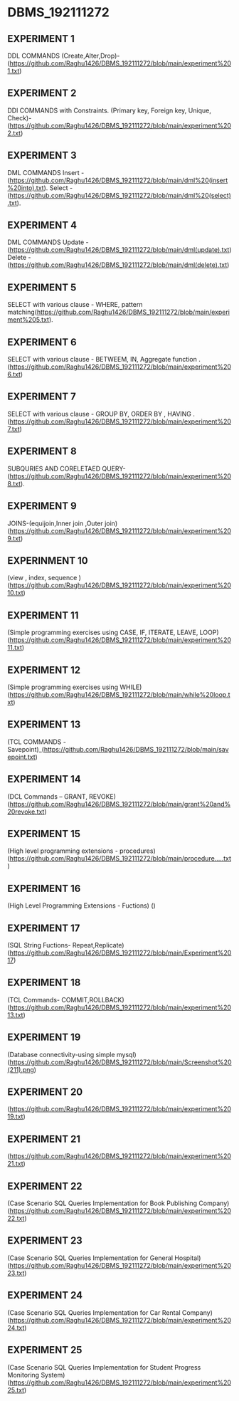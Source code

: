 # DBMS_192111272
## EXPERIMENT 1
  DDL COMMANDS
  (Create,Alter,Drop)-(https://github.com/Raghu1426/DBMS_192111272/blob/main/experiment%201.txt)
## EXPERIMENT 2
  DDl COMMANDS with Constraints.
  (Primary key, Foreign key, Unique, Check)-(https://github.com/Raghu1426/DBMS_192111272/blob/main/experiment%202.txt)
## EXPERIMENT 3
  DML COMMANDS
  Insert - (https://github.com/Raghu1426/DBMS_192111272/blob/main/dml%20(insert%20into).txt).
  Select - (https://github.com/Raghu1426/DBMS_192111272/blob/main/dml%20(select).txt).
## EXPERIMENT 4
  DML COMMANDS
  Update - (https://github.com/Raghu1426/DBMS_192111272/blob/main/dml(update).txt)
  Delete - (https://github.com/Raghu1426/DBMS_192111272/blob/main/dml(delete).txt)
## EXPERIMENT 5
  SELECT with various clause - WHERE, pattern matching(https://github.com/Raghu1426/DBMS_192111272/blob/main/experiment%205.txt).
## EXPERIMENT 6
  SELECT with various clause - BETWEEM, IN, Aggregate function .(https://github.com/Raghu1426/DBMS_192111272/blob/main/experiment%206.txt)
## EXPERIMENT 7
  SELECT with various clause - GROUP BY, ORDER BY , HAVING .(https://github.com/Raghu1426/DBMS_192111272/blob/main/experiment%207.txt)
## EXPERIMENT 8
  SUBQURIES AND CORELETAED QUERY-(https://github.com/Raghu1426/DBMS_192111272/blob/main/experiment%208.txt).
## EXPERIMENT 9
JOINS-(equijoin,Inner join ,Outer join)
(https://github.com/Raghu1426/DBMS_192111272/blob/main/experiment%209.txt)
## EXPERINMENT 10
(view , index, sequence )
(https://github.com/Raghu1426/DBMS_192111272/blob/main/experiment%2010.txt)
## EXPERIMENT 11
(Simple programming exercises using CASE, IF, ITERATE, LEAVE, LOOP)
(https://github.com/Raghu1426/DBMS_192111272/blob/main/experiment%2011.txt)
## EXPERIMENT 12
(Simple programming exercises using WHILE)
(https://github.com/Raghu1426/DBMS_192111272/blob/main/while%20loop.txt)
## EXPERIMENT 13
(TCL COMMANDS -Savepoint)_(https://github.com/Raghu1426/DBMS_192111272/blob/main/savepoint.txt)
## EXPERIMENT 14
(DCL Commands – GRANT, REVOKE)
(https://github.com/Raghu1426/DBMS_192111272/blob/main/grant%20and%20revoke.txt)
## EXPERIMENT 15
(High level programming extensions - procedures)
(https://github.com/Raghu1426/DBMS_192111272/blob/main/procedure.....txt)
## EXPERIMENT 16
(High Level Programming Extensions - Fuctions)
()
## EXPERIMENT 17
(SQL String Fuctions- Repeat,Replicate)
(https://github.com/Raghu1426/DBMS_192111272/blob/main/Experiment%2017)
## EXPERIMENT 18
(TCL Commands- COMMIT,ROLLBACK)
(https://github.com/Raghu1426/DBMS_192111272/blob/main/experiment%2013.txt)
## EXPERIMENT 19
(Database connectivity-using simple mysql)
(https://github.com/Raghu1426/DBMS_192111272/blob/main/Screenshot%20(211).png)
## EXPERIMENT 20
(https://github.com/Raghu1426/DBMS_192111272/blob/main/experiment%2019.txt)
## EXPERIMENT 21
(https://github.com/Raghu1426/DBMS_192111272/blob/main/experiment%2021.txt)
## EXPERIMENT 22
(Case Scenario SQL Queries Implementation for Book Publishing Company)
(https://github.com/Raghu1426/DBMS_192111272/blob/main/experiment%2022.txt)
##  EXPERIMENT 23
(Case Scenario SQL Queries Implementation for General Hospital)
(https://github.com/Raghu1426/DBMS_192111272/blob/main/experiment%2023.txt)
## EXPERIMENT 24
(Case Scenario SQL Queries Implementation for Car Rental Company)
(https://github.com/Raghu1426/DBMS_192111272/blob/main/experiment%2024.txt)
## EXPERIMENT 25
(Case Scenario SQL Queries Implementation for Student Progress Monitoring System)
(https://github.com/Raghu1426/DBMS_192111272/blob/main/experiment%2025.txt)
